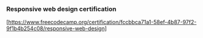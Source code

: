 ### Responsive web design certification

 [https://www.freecodecamp.org/certification/fccbbca71a1-58ef-4b87-97f2-9f1b4b254c08/responsive-web-design]